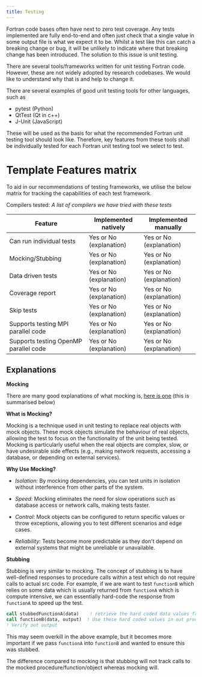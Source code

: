 ```yaml
---
title: Testing
---
```


<!-- Doxygen config
@page testing Testing
-->

Fortran code bases often have next to zero test coverage. Any tests implemented are fully end-to-end and often just check that a single value in some output file is what we expect it to be. Whilst a test like this can catch a breaking change or bug, it will be unlikely to indicate where that breaking change has been introduced. The solution to this issue is unit testing. 


There are several tools/frameworks written for unit testing Fortran code. However, these are not widely adopted by research codebases. We would like to understand why that is and help to change it.

There are several examples of good unit testing tools for other languages, such as

- pytest (Python)
- QtTest (Qt in c++)
- J-Unit (JavaScript)

These will be used as the basis for what the recommended Fortran unit testing tool should look like. Therefore, key features from these tools shall be individually tested for each Fortran unit testing tool we select to test.

# Template Features matrix

To aid in our recommendations of testing frameworks, we utilise the below matrix for tracking the capabilities
of each test framework.

Compilers tested: *A list of compilers we have tried with these tests*

| Feature | Implemented natively | Implemented manually |
|---------|----------------------|----------------------|
| Can run individual tests | Yes or No (explanation) | Yes or No (explanation) |
| Mocking/Stubbing | Yes or No (explanation) | Yes or No (explanation) |
| Data driven tests | Yes or No (explanation) | Yes or No (explanation) |
| Coverage report | Yes or No (explanation) | Yes or No (explanation) |
| Skip tests | Yes or No (explanation) | Yes or No (explanation) |
| Supports testing MPI parallel code | Yes or No (explanation) | Yes or No (explanation) |
| Supports testing OpenMP parallel code | Yes or No (explanation) | Yes or No (explanation) |

## Explanations 

**Mocking**

There are many good explanations of what mocking is, [here is one](https://www.hypertest.co/unit-testing/unit-test-mocking) (this is summarised below)

**What is Mocking?**

Mocking is a technique used in unit testing to replace real objects with mock objects. These mock objects simulate the behaviour of real objects, allowing the test to focus on the functionality of the unit being tested. Mocking is particularly useful when the real objects are complex, slow, or have undesirable side effects (e.g., making network requests, accessing a database, or depending on external services).

**Why Use Mocking?**

- *Isolation:* By mocking dependencies, you can test units in isolation without interference from other parts of the system.

- *Speed:* Mocking eliminates the need for slow operations such as database access or network calls, making tests faster.

- *Control:* Mock objects can be configured to return specific values or throw exceptions, allowing you to test different scenarios and edge cases.

- *Reliability:* Tests become more predictable as they don't depend on external systems that might be unreliable or unavailable.

**Stubbing**

Stubbing is very similar to mocking. The concept of stubbing is to have well-defined responses to procedure calls within a test which do not require calls to actual src code. For example, if we are want to test `functionB` which relies on some data which is usually returned from `functionA` which is compute intensive, we can essentially hard-code the response from `functionA` to speed up the test.
```f90
call stubbedFunctionA(data)    ! retrieve the hard coded data values from a stub
call functionB(data, output)  ! Use these hard coded values in out procedure being tested 
! Verify out output
```
This may seem overkill in the above example, but it becomes more important if we pass `functionA` into `functionB` and wanted to ensure this was stubbed.

The difference compared to mocking is that stubbing will not track calls to the mocked procedure/function/object whereas mocking will.

<!-- Doxygen config
**Subpages:** @subpage pfunit @subpage veggies @subpage test-drive
-->
